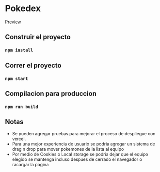 # Pokedex

[Preview](https://react-pokedex-murex.vercel.app/)

## Construir el proyecto

### `npm install`

## Correr el proyecto

### `npm start`

## Compilacion para produccion

### `npm run build`

## Notas

- Se pueden agregar pruebas para mejorar el proceso de despliegue con vercel.
- Para una mejor experiencia de usuario se podria agregar un sistema de drag n drop para mover pokemones de la lista al equipo
- Por medio de Cookies o Local storage se podria dejar que el equipo elegido se mantenga incluso despues de cerrado el navegador o racargar la pagina
